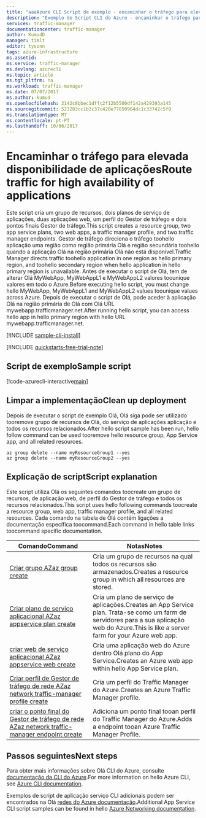```yaml
---
title: "aaaAzure CLI Script de exemplo - encaminhar o tráfego para elevada disponibilidade de aplicações | Microsoft Docs"
description: "Exemplo de Script CLI do Azure - encaminhar o tráfego para elevada disponibilidade de aplicações"
services: traffic-manager
documentationcenter: traffic-manager
author: KumudD
manager: timlt
editor: tysonn
tags: azure-infrastructure
ms.assetid: 
ms.service: traffic-manager
ms.devlang: azurecli
ms.topic: article
ms.tgt_pltfrm: na
ms.workload: traffic-manager
ms.date: 07/07/2017
ms.author: kumud
ms.openlocfilehash: 2142c8bbec1dffc2f12b5500df142a429393a145
ms.sourcegitcommit: 523283cc1b3c37c428e77850964dc1c33742c5f0
ms.translationtype: MT
ms.contentlocale: pt-PT
ms.lasthandoff: 10/06/2017
---
```

# <a name="route-traffic-for-high-availability-of-applications"></a><span data-ttu-id="07f21-103">Encaminhar o tráfego para elevada disponibilidade de aplicações</span><span class="sxs-lookup"><span data-stu-id="07f21-103">Route traffic for high availability of applications</span></span>

<span data-ttu-id="07f21-104">Este script cria um grupo de recursos, dois planos de serviço de aplicações, duas aplicações web, um perfil do Gestor de tráfego e dois pontos finais Gestor de tráfego.</span><span class="sxs-lookup"><span data-stu-id="07f21-104">This script creates a resource group, two app service plans, two web apps, a traffic manager profile, and two traffic manager endpoints.</span></span> <span data-ttu-id="07f21-105">Gestor de tráfego direciona o tráfego toohello aplicação uma região como região primária Olá e região secundária toohello quando a aplicação Olá na região primária Olá não está disponível.</span><span class="sxs-lookup"><span data-stu-id="07f21-105">Traffic Manager directs traffic toohello application in one region as hello primary region, and toohello secondary region when hello application in hello primary region is unavailable.</span></span> <span data-ttu-id="07f21-106">Antes de executar o script de Olá, tem de alterar Olá MyWebApp, MyWebAppL1 e MyWebAppL2 valores toounique valores em todo o Azure.</span><span class="sxs-lookup"><span data-stu-id="07f21-106">Before executing hello script, you must change hello MyWebApp, MyWebAppL1 and MyWebAppL2 values toounique values across Azure.</span></span> <span data-ttu-id="07f21-107">Depois de executar o script de Olá, pode aceder à aplicação Olá na região primária de Olá com Olá URL mywebapp.trafficmanager.net.</span><span class="sxs-lookup"><span data-stu-id="07f21-107">After running hello script, you can access hello app in hello primary region with hello URL mywebapp.trafficmanager.net.</span></span>

[!INCLUDE [sample-cli-install](../../../includes/sample-cli-install.md)]

[!INCLUDE [quickstarts-free-trial-note](../../../includes/quickstarts-free-trial-note.md)]

## <a name="sample-script"></a><span data-ttu-id="07f21-108">Script de exemplo</span><span class="sxs-lookup"><span data-stu-id="07f21-108">Sample script</span></span>

[!code-azurecli-interactive[main](../../../cli_scripts/traffic-manager/direct-traffic-for-increased-application-availability/direct-traffic-for-increased-application-availability.sh "Route traffic for high availability")]


## <a name="clean-up-deployment"></a><span data-ttu-id="07f21-109">Limpar a implementação</span><span class="sxs-lookup"><span data-stu-id="07f21-109">Clean up deployment</span></span> 

<span data-ttu-id="07f21-110">Depois de executar o script de exemplo Olá, Olá siga pode ser utilizado tooremove grupo de recursos de Olá, do serviço de aplicações aplicação e todos os recursos relacionados.</span><span class="sxs-lookup"><span data-stu-id="07f21-110">After hello script sample has been run, hello follow command can be used tooremove hello resource group, App Service app, and all related resources.</span></span>

```azurecli
az group delete --name myResourceGroup1 --yes
az group delete --name myResourceGroup2 --yes
```

## <a name="script-explanation"></a><span data-ttu-id="07f21-111">Explicação de script</span><span class="sxs-lookup"><span data-stu-id="07f21-111">Script explanation</span></span>

<span data-ttu-id="07f21-112">Este script utiliza Olá os seguintes comandos toocreate um grupo de recursos, de aplicação web, de perfil do Gestor de tráfego e todos os recursos relacionados.</span><span class="sxs-lookup"><span data-stu-id="07f21-112">This script uses hello following commands toocreate a resource group, web app, traffic manager profile, and all related resources.</span></span> <span data-ttu-id="07f21-113">Cada comando na tabela de Olá contém ligações a documentação específica toocommand.</span><span class="sxs-lookup"><span data-stu-id="07f21-113">Each command in hello table links toocommand specific documentation.</span></span>

| <span data-ttu-id="07f21-114">Comando</span><span class="sxs-lookup"><span data-stu-id="07f21-114">Command</span></span> | <span data-ttu-id="07f21-115">Notas</span><span class="sxs-lookup"><span data-stu-id="07f21-115">Notes</span></span> |
|---|---|
| [<span data-ttu-id="07f21-116">Criar grupo AZ</span><span class="sxs-lookup"><span data-stu-id="07f21-116">az group create</span></span>](https://docs.microsoft.com/cli/azure/group#create) | <span data-ttu-id="07f21-117">Cria um grupo de recursos na qual todos os recursos são armazenados.</span><span class="sxs-lookup"><span data-stu-id="07f21-117">Creates a resource group in which all resources are stored.</span></span> |
| [<span data-ttu-id="07f21-118">Criar plano de serviço aplicacional AZ</span><span class="sxs-lookup"><span data-stu-id="07f21-118">az appservice plan create</span></span>](https://docs.microsoft.com/cli/azure/appservice/plan#create) | <span data-ttu-id="07f21-119">Cria um plano de serviço de aplicações.</span><span class="sxs-lookup"><span data-stu-id="07f21-119">Creates an App Service plan.</span></span> <span data-ttu-id="07f21-120">Trata-se como um farm de servidores para a sua aplicação web do Azure.</span><span class="sxs-lookup"><span data-stu-id="07f21-120">This is like a server farm for your Azure web app.</span></span> |
| [<span data-ttu-id="07f21-121">criar web de serviço aplicacional AZ</span><span class="sxs-lookup"><span data-stu-id="07f21-121">az appservice web create</span></span>](https://docs.microsoft.com/cli/azure/appservice/web#create) | <span data-ttu-id="07f21-122">Cria uma aplicação web do Azure dentro Olá plano do App Service.</span><span class="sxs-lookup"><span data-stu-id="07f21-122">Creates an Azure web app within hello App Service plan.</span></span> |
| [<span data-ttu-id="07f21-123">Criar perfil de Gestor de tráfego de rede AZ</span><span class="sxs-lookup"><span data-stu-id="07f21-123">az network traffic-manager profile create</span></span>](https://docs.microsoft.com/cli/azure/network/traffic-manager/profile#create) | <span data-ttu-id="07f21-124">Cria um perfil do Traffic Manager do Azure.</span><span class="sxs-lookup"><span data-stu-id="07f21-124">Creates an Azure Traffic Manager profile.</span></span> |
| [<span data-ttu-id="07f21-125">criar o ponto final do Gestor de tráfego de rede AZ</span><span class="sxs-lookup"><span data-stu-id="07f21-125">az network traffic-manager endpoint create</span></span>](https://docs.microsoft.com/cli/azure/network/traffic-manager/endpoint#create) | <span data-ttu-id="07f21-126">Adiciona um ponto final tooan perfil do Traffic Manager do Azure.</span><span class="sxs-lookup"><span data-stu-id="07f21-126">Adds a endpoint tooan Azure Traffic Manager Profile.</span></span> |

## <a name="next-steps"></a><span data-ttu-id="07f21-127">Passos seguintes</span><span class="sxs-lookup"><span data-stu-id="07f21-127">Next steps</span></span>

<span data-ttu-id="07f21-128">Para obter mais informações sobre Olá CLI do Azure, consulte [documentação da CLI do Azure](https://docs.microsoft.com/cli/azure/overview).</span><span class="sxs-lookup"><span data-stu-id="07f21-128">For more information on hello Azure CLI, see [Azure CLI documentation](https://docs.microsoft.com/cli/azure/overview).</span></span>

<span data-ttu-id="07f21-129">Exemplos de script de aplicação serviço CLI adicionais podem ser encontrados na Olá [redes do Azure documentação](../cli-samples.md).</span><span class="sxs-lookup"><span data-stu-id="07f21-129">Additional App Service CLI script samples can be found in hello [Azure Networking documentation](../cli-samples.md).</span></span>
